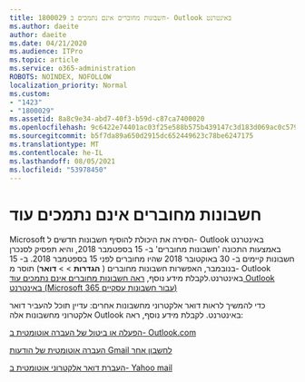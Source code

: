 ```yaml
---
title: 1800029 חשבונות מחוברים אינם נתמכים ב- Outlook באינטרנט
ms.author: daeite
author: daeite
ms.date: 04/21/2020
ms.audience: ITPro
ms.topic: article
ms.service: o365-administration
ROBOTS: NOINDEX, NOFOLLOW
localization_priority: Normal
ms.custom:
- "1423"
- "1800029"
ms.assetid: 8a8c9e34-abd7-40f3-b59d-c87ca7400020
ms.openlocfilehash: 9c6422e74401ac03f25e588b575b439147c3d183d069ac0c579973cab326ff84
ms.sourcegitcommit: b5f7da89a650d2915dc652449623c78be6247175
ms.translationtype: MT
ms.contentlocale: he-IL
ms.lasthandoff: 08/05/2021
ms.locfileid: "53978450"
---
```

# <a name="connected-accounts-are-no-longer-supported"></a>חשבונות מחוברים אינם נתמכים עוד

Microsoft הסירה את היכולת להוסיף חשבונות חדשים ל- Outlook באינטרנט באמצעות התכונה 'חשבונות מחוברים' ב- 15 בספטמבר 2018, והיא תפסיק לסנכרן חשבונות קיימים ב- 30 באוקטובר 2018 שהיו מחוברים לפני 15 בספטמבר 2018. ב- 15 בנובמבר, האפשרות חשבונות מחוברים ( **הגדרות** \>  \> **דואר**) תוסר מ- Outlook באינטרנט.לקבלת מידע נוסף, [ראה חשבונות מחוברים אינם נתמכים עוד Outlook באינטרנט (Microsoft 365 עבור חשבונות עסקיים)](https://support.office.com/article/Connected-accounts-is-no-longer-supported-in-Outlook-on-the-web-Office-365-for-business-accounts-5cc526bf-e928-4a99-8b9f-5e089df7d887)
  
כדי להמשיך לראות דואר אלקטרוני מחשבונות אחרים: עדיין תוכל להעביר דואר אלקטרוני מחשבונות אלה Outlook באינטרנט. לקבלת מידע נוסף, ראה:
  
[הפעלה או ביטול של העברה אוטומטית ב- Outlook.com](https://go.microsoft.com/fwlink/?linkid=2038346)
  
[העברה אוטומטית של הודעות Gmail לחשבון אחר](https://aka.ms/forward-gmail-messages)
  
[העברת דואר אלקטרוני אוטומטית ב- Yahoo mail](https://aka.ms/yahoo-email-forwarding)
  